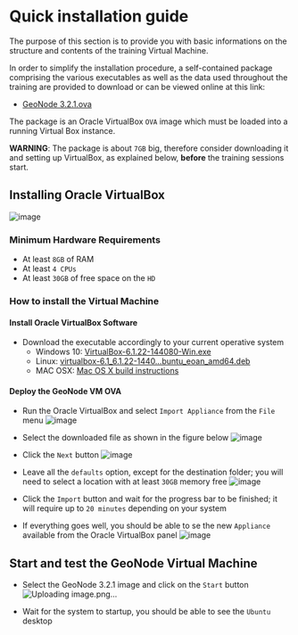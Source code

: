 # Quick installation guide
The purpose of this section is to provide you with basic informations on the structure and contents of the training Virtual Machine.

In order to simplify the installation procedure, a self-contained package comprising the various executables as well as the data used throughout the training are provided to download or can be viewed online at this link:

 - [GeoNode 3.2.1.ova](https://www.dropbox.com/s/724gqtss4nqifl8/GeoNode%203.2.1.ova?dl=1)

The package is an Oracle VirtualBox `OVA` image which must be loaded into a running Virtual Box instance.

**WARNING**: The package is about `7GB` big, therefore consider downloading it and setting up VirtualBox, as explained below, **before** the training sessions start.

## Installing Oracle VirtualBox
![image](https://user-images.githubusercontent.com/1278021/125089414-a6b9a080-e0ce-11eb-887b-0e9ed1069638.png)

### Minimum Hardware Requirements
 - At least `8GB` of RAM
 - At least `4 CPUs`
 - At least `30GB` of free space on the `HD`

### How to install the Virtual Machine

#### Install Oracle VirtualBox Software
* Download the executable accordingly to your current operative system
  - Windows 10: [VirtualBox-6.1.22-144080-Win.exe](https://www.dropbox.com/s/jzqby6fblqj95ph/VirtualBox-6.1.22-144080-Win.exe?dl=1)
  - Linux: [virtualbox-6.1_6.1.22-1440…buntu_eoan_amd64.deb](https://www.dropbox.com/s/9e4f4gdlmnjso0z/virtualbox-6.1_6.1.22-144080_Ubuntu_eoan_amd64.deb?dl=1)
  - MAC OSX: [Mac OS X build instructions](https://www.virtualbox.org/wiki/Mac%20OS%20X%20build%20instructions)

#### Deploy the GeoNode VM OVA
* Run the Oracle VirtualBox and select `Import Appliance` from the `File` menu
     ![image](https://user-images.githubusercontent.com/1278021/125091753-fb5e1b00-e0d0-11eb-972c-d531d12a45bd.png)

* Select the downloaded file as shown in the figure below
     ![image](https://user-images.githubusercontent.com/1278021/125092546-bdadc200-e0d1-11eb-9477-1b213259fc69.png)

* Click the `Next` button
     ![image](https://user-images.githubusercontent.com/1278021/125092713-e3d36200-e0d1-11eb-99d2-60458c865896.png)

* Leave all the `defaults` option, except for the destination folder; you will need to select a location with at least `30GB` memory free
     ![image](https://user-images.githubusercontent.com/1278021/125092985-2c8b1b00-e0d2-11eb-9949-188f0fdb10bf.png)

* Click the `Import` button and wait for the progress bar to be finished; it will require up to `20 minutes` depending on your system

* If everything goes well, you should be able to se the new `Appliance` available from the Oracle VirtualBox panel
     ![image](https://user-images.githubusercontent.com/1278021/125093258-6c520280-e0d2-11eb-8b6f-b9acfd56ea01.png)

## Start and test the GeoNode Virtual Machine
* Select the GeoNode 3.2.1 image and click on the `Start` button
     ![Uploading image.png…]()

* Wait for the system to startup, you should be able to see the `Ubuntu` desktop
      
